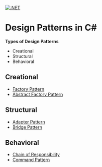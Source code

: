 [![.NET](https://github.com/prateekchaplot/design-patterns-csharp/actions/workflows/dotnet.yml/badge.svg?branch=master)](https://github.com/prateekchaplot/design-patterns-csharp/actions/workflows/dotnet.yml)

# Design Patterns in C#
**Types of Design Patterns**
- Creational
- Structural
- Behavioral

## Creational
- [Factory Pattern](./Factory.Pattern/)
- [Abstract Factory Pattern](./Abstract.Factory/)

## Structural
- [Adapter Pattern](./Adapter.Pattern/)
- [Bridge Pattern](./Bridge.Pattern/)

## Behavioral
- [Chain of Responsibility](./Chain.Of.Responsibility/)
- [Command Pattern](./Command.Pattern/)
